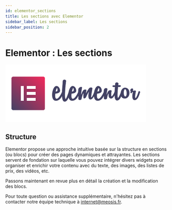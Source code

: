 ```yaml
---
id: elementor_sections
title: Les sections avec Elementor
sidebar_label: Les sections
sidebar_position: 2
---
```


# Elementor : Les sections

![sections](./img/17.png)

## Structure

Elementor propose une approche intuitive basée sur la structure en sections (ou blocs) pour créer des pages dynamiques et attrayantes. Les sections servent de fondation sur laquelle vous pouvez intégrer divers widgets pour organiser et enrichir votre contenu avec du texte, des images, des listes de prix, des vidéos, etc.

Passons maintenant en revue plus en détail la création et la modification des blocs.

Pour toute question ou assistance supplémentaire, n'hésitez pas à contacter notre équipe technique à internet@meosis.fr.
